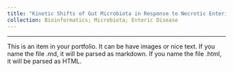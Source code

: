 ```yaml
---
title: "Kinetic Shifts of Gut Microbiota in Response to Necrotic Enteritis"
collection: Bioinformatics; Microbiota; Enteric Disease
---
```


***

This is an item in your portfolio. It can be have images or nice text. If you name the file .md, it will be parsed as markdown. If you name the file .html, it will be parsed as HTML. 
